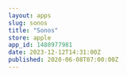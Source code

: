 ```yaml
---
layout: apps
slug: sonos
title: "Sonos"
store: apple
app_id: 1488977981
date: 2023-12-12T14:31:00Z
published: 2020-06-08T07:00:00Z
---
```

